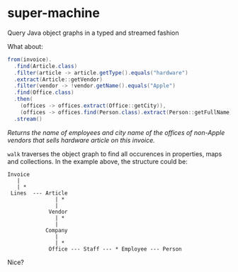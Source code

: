 # super-machine
Query Java object graphs in a typed and streamed fashion

What about:

```java
from(invoice).
  .find(Article.class)
  .filter(article -> article.getType().equals("hardware")
  .extract(Article::getVendor)
  .filter(vendor -> !vendor.getName().equals("Apple")
  .find(Office.class)
  .then( 
    (offices -> offices.extract(Office::getCity)),
    (offices -> offices.find(Person.class).extract(Person::getFullName)))
  .stream()
```

_Returns the name of employees and city name of the offices of non-Apple vendors that sells hardware article on this invoice._

`walk` traverses the object graph to find all occurences in properties, maps and collections. In the example above, the structure could be:

```
Invoice
   |
   | *
 Lines  --- Article
               | *
               |
             Vendor
               | *
               |
            Company
               |
               | *
             Office --- Staff --- * Employee --- Person

```

Nice?

